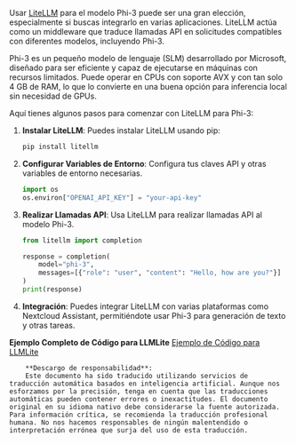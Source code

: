 Usar [LiteLLM](https://docs.litellm.ai/) para el modelo Phi-3 puede ser una gran elección, especialmente si buscas integrarlo en varias aplicaciones. LiteLLM actúa como un middleware que traduce llamadas API en solicitudes compatibles con diferentes modelos, incluyendo Phi-3.

Phi-3 es un pequeño modelo de lenguaje (SLM) desarrollado por Microsoft, diseñado para ser eficiente y capaz de ejecutarse en máquinas con recursos limitados. Puede operar en CPUs con soporte AVX y con tan solo 4 GB de RAM, lo que lo convierte en una buena opción para inferencia local sin necesidad de GPUs.

Aquí tienes algunos pasos para comenzar con LiteLLM para Phi-3:

1. **Instalar LiteLLM**: Puedes instalar LiteLLM usando pip:
   ```bash
   pip install litellm
   ```

2. **Configurar Variables de Entorno**: Configura tus claves API y otras variables de entorno necesarias.
   ```python
   import os
   os.environ["OPENAI_API_KEY"] = "your-api-key"
   ```

3. **Realizar Llamadas API**: Usa LiteLLM para realizar llamadas API al modelo Phi-3.
   ```python
   from litellm import completion

   response = completion(
       model="phi-3",
       messages=[{"role": "user", "content": "Hello, how are you?"}]
   )
   print(response)
   ```

4. **Integración**: Puedes integrar LiteLLM con varias plataformas como Nextcloud Assistant, permitiéndote usar Phi-3 para generación de texto y otras tareas.

**Ejemplo Completo de Código para LLMLite**
[Ejemplo de Código para LLMLite](https://github.com/Azure/azureml-examples/blob/main/sdk/python/foundation-models/phi-3/litellm.ipynb)

        **Descargo de responsabilidad**:
        Este documento ha sido traducido utilizando servicios de traducción automática basados en inteligencia artificial. Aunque nos esforzamos por la precisión, tenga en cuenta que las traducciones automáticas pueden contener errores o inexactitudes. El documento original en su idioma nativo debe considerarse la fuente autorizada. Para información crítica, se recomienda la traducción profesional humana. No nos hacemos responsables de ningún malentendido o interpretación errónea que surja del uso de esta traducción.